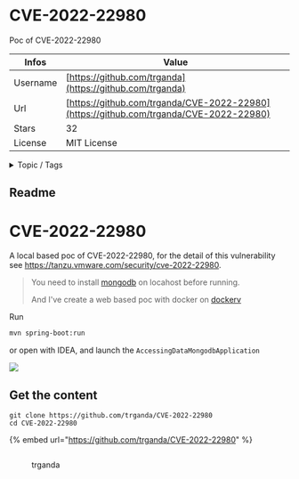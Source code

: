 # CVE-2022-22980

Poc of CVE-2022-22980

| Infos    | Value                                                              |
| -------- | -------------------------------------------------------------------|
| Username | [https://github.com/trganda](https://github.com/trganda) |
| Url      | [https://github.com/trganda/CVE-2022-22980](https://github.com/trganda/CVE-2022-22980)                                               |
| Stars    | 32                                                          |
| License  | MIT License                                                        |

<details>

<summary>Topic / Tags</summary>



</details>

## Readme

# CVE-2022-22980

A local based poc of CVE-2022-22980, for the detail of this vulnerability see https://tanzu.vmware.com/security/cve-2022-22980.

> You need to install [mongodb](https://www.mongodb.com/try/download) on locahost before running.
> 
> And I've create a web based poc with docker on [dockerv](https://github.com/trganda/dockerv/tree/master/vuln/spring/spring-data-mongodb/CVE-2022-22980)

Run

```bash
mvn spring-boot:run
```

or open with IDEA, and launch the `AccessingDataMongodbApplication`

![](screenshot.jpg)




## Get the content

```
git clone https://github.com/trganda/CVE-2022-22980
cd CVE-2022-22980
```

{% embed url="https://github.com/trganda/CVE-2022-22980" %}

<figure><img src="https://avatars.githubusercontent.com/u/62204882?v=4" alt=""><figcaption><p>trganda</p></figcaption></figure>
